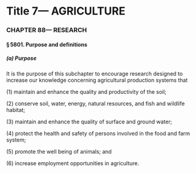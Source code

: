 
# Title 7— AGRICULTURE
### CHAPTER 88— RESEARCH
#### § 5801. Purpose and definitions
##### (a) Purpose

It is the purpose of this subchapter to encourage research designed to increase our knowledge concerning agricultural production systems that

(1) maintain and enhance the quality and productivity of the soil;

(2) conserve soil, water, energy, natural resources, and fish and wildlife habitat;

(3) maintain and enhance the quality of surface and ground water;

(4) protect the health and safety of persons involved in the food and farm system;

(5) promote the well being of animals; and

(6) increase employment opportunities in agriculture.
